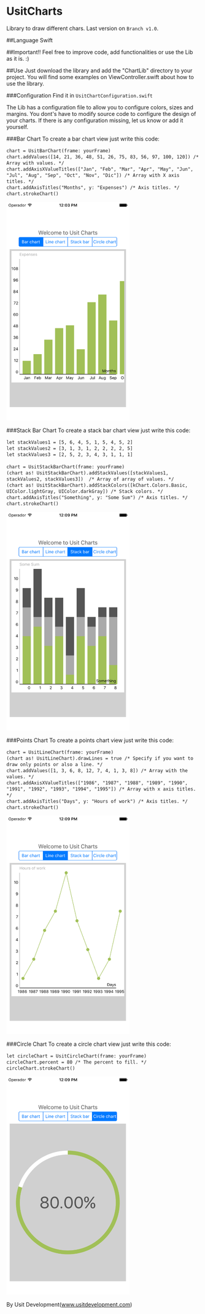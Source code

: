 # UsitCharts
Library to draw different chars. Last version on ```Branch v1.0```.

##Language
Swift 

##Important!!
Feel free to improve code, add functionalities or use the Lib as it is. :)

##Use
Just download the library and add the "ChartLib" directory to your project. 
You will find some examples on ViewController.swift about how to use the library.

###Configuration
Find it in ``` UsitChartConfiguration.swift ```

The Lib has a configuration file to allow you to configure colors, sizes and margins. You dont's have to modify source code to configure the design of your charts.
If there is any configuration missing, let us know or add it yourself.

###Bar Chart
To create a bar chart view just write this code:

```
chart = UsitBarChart(frame: yourFrame)
chart.addValues([14, 21, 36, 48, 51, 26, 75, 83, 56, 97, 100, 120]) /* Array with values. */
chart.addAxisXValueTitles(["Jan", "Feb", "Mar", "Apr", "May", "Jun", "Jul", "Aug", "Sep", "Oct", "Nov", "Dic"]) /* Array with X axis titles. */
chart.addAxisTitles("Months", y: "Expenses") /* Axis titles. */
chart.strokeChart()
```
<img src="https://github.com/usuenapal/UsitCharts/blob/master/bar.png" width="320px">


###Stack Bar Chart
To create a stack bar chart view just write this code:

```
let stackValues1 = [5, 6, 4, 5, 1, 5, 4, 5, 2]
let stackValues2 = [3, 1, 3, 1, 2, 2, 2, 2, 5]
let stackValues3 = [2, 5, 2, 3, 4, 3, 1, 1, 1]
        
chart = UsitStackBarChart(frame: yourFrame)
(chart as! UsitStackBarChart).addStackValues([stackValues1, stackValues2, stackValues3])  /* Array of array of values. */
(chart as! UsitStackBarChart).addStackColors([kChart.Colors.Basic, UIColor.lightGray, UIColor.darkGray]) /* Stack colors. */
chart.addAxisTitles("Something", y: "Some Sum") /* Axis titles. */
chart.strokeChart()
```
<img src="https://github.com/usuenapal/UsitCharts/blob/master/stackbar.png" width="320px">


###Points Chart
To create a points chart view just write this code:

```
chart = UsitLineChart(frame: yourFrame)
(chart as! UsitLineChart).drawLines = true /* Specify if you want to draw only points or also a line. */
chart.addValues([1, 3, 6, 8, 12, 7, 4, 1, 3, 8]) /* Array with the values. */
chart.addAxisXValueTitles(["1986", "1987", "1988", "1989", "1990", "1991", "1992", "1993", "1994", "1995"]) /* Array with x axis titles. */
chart.addAxisTitles("Days", y: "Hours of work") /* Axis titles. */
chart.strokeChart()
```
<img src="https://github.com/usuenapal/UsitCharts/blob/master/line.png" width="320px">


###Circle Chart
To create a circle chart view just write this code:

```
let circleChart = UsitCircleChart(frame: yourFrame)
circleChart.percent = 80 /* The percent to fill. */
circleChart.strokeChart()
```
<img src="https://github.com/usuenapal/UsitCharts/blob/master/circle.png" width="320px">


By Usit Development(www.usitdevelopment.com)
